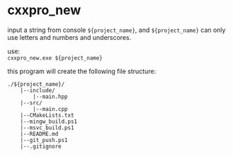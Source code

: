 # cxxpro\_new
input a string from console `${project_name}`,
and `${project_name}` can only use letters and numbers and underscores.

use:  
`cxxpro_new.exe ${project_name}`

this program will create the following file structure:  
```
./${project_name}/  
    |--include/  
        |--main.hpp  
    |--src/  
        |--main.cpp  
    |--CMakeLists.txt  
    |--mingw_build.ps1  
    |--msvc_build.ps1  
    |--README.md  
    |--git_push.ps1
    |--.gitignore
```
